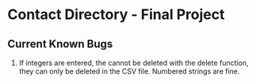 # Contact Directory - Final Project

## Current Known Bugs
1. If integers are entered, the cannot be deleted with the delete function, 
they can only be deleted in the CSV file.  Numbered strings are fine.